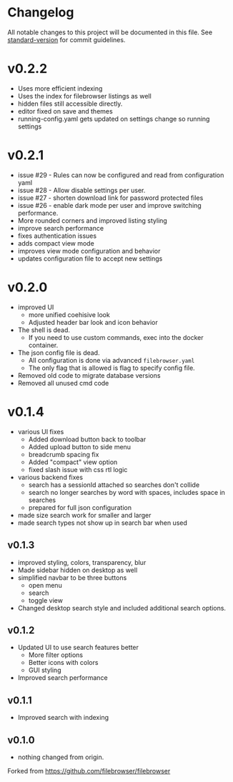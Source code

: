 # Changelog

All notable changes to this project will be documented in this file. See [standard-version](https://github.com/conventional-changelog/standard-version) for commit guidelines.

# v0.2.2
  - Uses more efficient indexing
  - Uses the index for filebrowser listings as well
  - hidden files still accessible directly.
  - editor fixed on save and themes
  - running-config.yaml gets updated on settings change so running settings

# v0.2.1
  - issue #29 - Rules can now be configured and read from configuration yaml
  - issue #28 - Allow disable settings per user.
  - issue #27 - shorten download link for password protected files
  - issue #26 - enable dark mode per user and improve switching performance.
  - More rounded corners and improved listing styling
  - improve search performance
  - fixes authentication issues
  - adds compact view mode
  - improves view mode configuration and behavior
  - updates configuration file to accept new settings

# v0.2.0
 - improved UI
   - more unified coehisive look
   - Adjusted header bar look and icon behavior
 - The shell is dead.
   - If you need to use custom commands, exec into the docker container.
 - The json config file is dead.
   - All configuration is done via advanced `filebrowser.yaml`
   - The only flag that is allowed is flag to specify config file.
 - Removed old code to migrate database versions
 - Removed all unused cmd code

# v0.1.4
 - various UI fixes
   - Added download button back to toolbar
   - Added upload button to side menu
   - breadcrumb spacing fix
   - Added "compact" view option
   - fixed slash issue with css rtl logic
 - various backend fixes
   - search has a sessionId attached so searches don't collide
   - search no longer searches by word with spaces, includes space in searches
   - prepared for full json configuration
 - made size search work for smaller and larger
 - made search types not show up in search bar when used

## v0.1.3

 - improved styling, colors, transparency, blur
 - Made sidebar hidden on desktop as well
 - simplified navbar to be three buttons
   - open menu
   - search
   - toggle view
 - Changed desktop search style and included additional search options.

## v0.1.2

 - Updated UI to use search features better
   - More filter options
   - Better icons with colors
   - GUI styling
 - Improved search performance

## v0.1.1

 - Improved search with indexing

## v0.1.0

 - nothing changed from origin.

Forked from https://github.com/filebrowser/filebrowser
